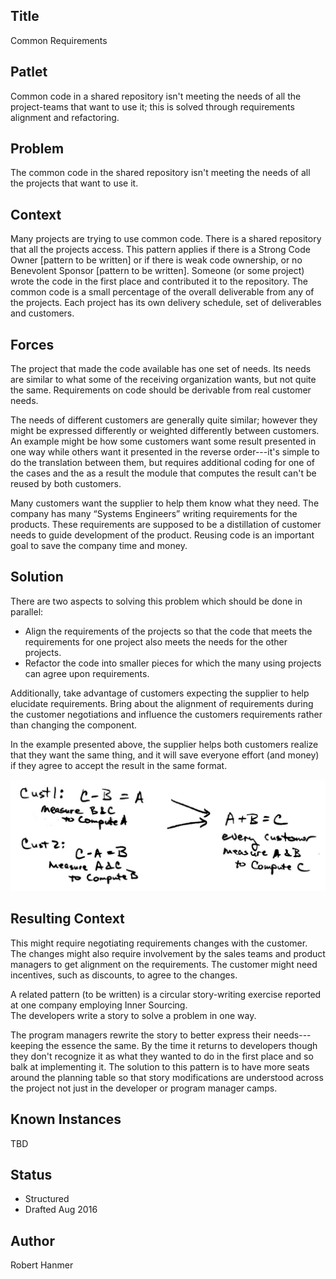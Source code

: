 ## Title

Common Requirements

## Patlet

Common code in a shared repository isn't meeting the needs of all the project-teams that want to use it; this is solved through requirements alignment and refactoring.

## Problem

The common code in the shared repository isn't meeting the needs of all the projects that want to use it.  

## Context

Many projects are trying to use common code.  There is a shared repository that all the projects access.  This pattern applies if there is a Strong Code Owner [pattern to be written] or if there is weak code ownership, or no Benevolent Sponsor [pattern to be written]. Someone (or some project) wrote the code in the first place and contributed it to the repository. The common code is a small percentage of the overall deliverable from any of the projects.  Each project has its own delivery schedule, set of deliverables and customers.

## Forces

The project that made the code available has one set of needs. Its needs are similar to what some of the receiving organization wants, but not quite the same.
Requirements on code should be derivable from real customer needs.  

The needs of different customers are generally quite similar; however they might be expressed differently or weighted differently between customers. An example might be how some customers want some result presented in one way while others want it presented in the reverse order---it's simple to do the translation between them, but requires additional coding for one of the cases and the as a result the module that computes the result can't be reused by both customers.

Many customers want the supplier to help them know what they need. The company has many “Systems Engineers” writing requirements for the products.  These requirements are supposed to be a distillation of customer needs to guide development of the product.
Reusing code is an important goal to save the company time and money.  

## Solution

There are two aspects to solving this problem which should be done in parallel:

- Align the requirements of the projects so that the code that meets the requirements for one project also meets the needs for the other projects.
- Refactor the code into smaller pieces for which the many using projects can agree upon requirements.

Additionally, take advantage of customers expecting the supplier to help elucidate requirements. Bring about the alignment of requirements during the customer negotiations and influence the customers requirements rather than changing the component.

In the example presented above, the supplier helps both customers realize that they want the same thing, and it will save everyone effort (and money) if they agree to accept the result in the same format.

<img alt="Common Requirements" src="/assets/img/CommonReqtsv2.jpg">

## Resulting Context

This might require negotiating requirements changes with the customer.  The changes might also require involvement by the sales teams and product managers to get alignment on the requirements.  The customer might need incentives, such as discounts, to agree to the changes.

A related pattern (to be written) is a circular story-writing exercise reported at one company employing Inner Sourcing.  
The developers write a story to solve a problem in one way.  

The program managers rewrite the story to better express their needs---keeping the essence the same. By the time it returns to developers though they don't recognize it as what they wanted to do in the first place and so balk at implementing it.  The solution to this pattern is to have more seats around the planning table so that story modifications are understood across the project not just in the developer or program manager camps.

## Known Instances

TBD

## Status

* Structured
* Drafted Aug 2016

## Author

Robert Hanmer

